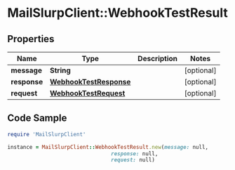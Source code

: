 # MailSlurpClient::WebhookTestResult

## Properties

Name | Type | Description | Notes
------------ | ------------- | ------------- | -------------
**message** | **String** |  | [optional] 
**response** | [**WebhookTestResponse**](WebhookTestResponse) |  | [optional] 
**request** | [**WebhookTestRequest**](WebhookTestRequest) |  | [optional] 

## Code Sample

```ruby
require 'MailSlurpClient'

instance = MailSlurpClient::WebhookTestResult.new(message: null,
                                 response: null,
                                 request: null)
```


